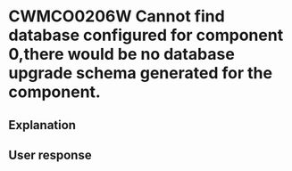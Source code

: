 # CWMCO0206W Cannot find database configured for component 0,there would be no database upgrade schema generated for the component.

## Explanation

## User response